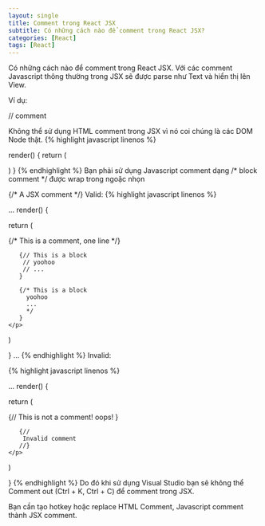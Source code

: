 ```yaml
---
layout: single
title: Comment trong React JSX
subtitle: Có những cách nào để comment trong React JSX?
categories: [React]
tags: [React]
---
```


Có những cách nào để comment trong React JSX. Với các comment Javascript thông thường trong JSX sẽ được parse như Text và hiển thị lên View.

Ví dụ:

// comment

Không thể sử dụng HTML comment trong JSX vì nó coi chúng là các DOM Node thật.
{% highlight javascript linenos %}

render() {
  return (
    <div>
      <!-- This doesn't work! -->
    </div>
  )
}
{% endhighlight %}
Bạn phải sử dụng Javascript comment dạng /* block comment */ được wrap trong ngoặc nhọn

{/* A JSX comment */}
Valid:
{% highlight javascript linenos %}

...
render() {

  return (
    <p>
       {/* This is a comment, one line */}

       {// This is a block 
        // yoohoo
        // ...
       }

       {/* This is a block 
         yoohoo
         ...
         */
       }
    </p>
  )

}
...
{% endhighlight %}
Invalid:

{% highlight javascript linenos %}

...
render() {

  return (
    <p>
       {// This is not a comment! oops! }

       {//
        Invalid comment
       //}
    </p>
  )

}
{% endhighlight %}
Do đó khi sử dụng Visual Studio bạn sẽ không thể Comment out (Ctrl + K, Ctrl + C) để comment trong JSX.

Bạn cần tạo hotkey hoặc replace HTML Comment, Javascript comment thành JSX comment.

